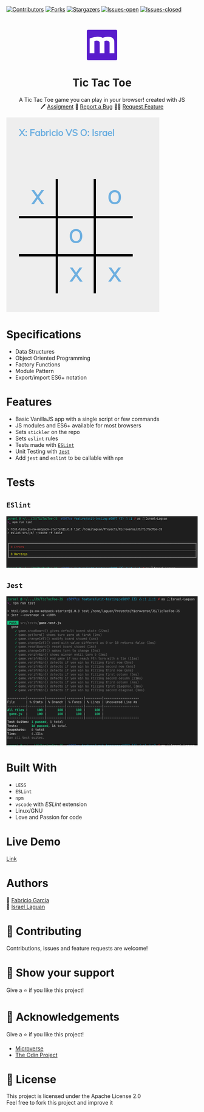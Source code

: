 <!-- PROJECT SHIELDS -->
<!--
*** "reference style" links are used for readability.
*** Reference links are enclosed in brackets [ ] instead of parentheses ( ).
*** See the bottom of this document for the declaration of the reference variables
*** for contributors-url, forks-url, etc. This is an optional, concise syntax you may use.
*** https://www.markdownguide.org/basic-syntax/#reference-style-links
-->

[![Contributors][contributors-shield]][contributors-url]
[![Forks][forks-shield]][forks-url]
[![Stargazers][stars-shield]][stars-url]
[![Issues-open][issues-open-shield]][issues-open-url]
[![Issues-closed][issues-closed-shield]][issues-closed-url]

<!-- PROJECT LOGO -->
<br />
<p align="center">
  <a href="https://www.microverse.org/">
    <img src="doc/microverse.png" alt="Logo" width="80" height="80">
  </a>

  <h1 align="center">
	Tic Tac Toe
  </h1>

  <p align="center">
    A Tic Tac Toe game you can play in your browser! created with JS
    <br />
	  🖊️
    <a href="https://www.theodinproject.com/courses/javascript/lessons/tic-tac-toe-javascript">Assigment</a>
    🐞
    <a href="https://github.com/Israel-Laguan/TicTacToe-JS/issues">Report a Bug</a>
    🙋‍♂️
    <a href="https://github.com/Israel-Laguan/TicTacToe-JS/issues">Request Feature</a>
  </p>
</p>

![game](doc/game.png)

# Specifications

- Data Structures
- Object Oriented Programming
- Factory Functions
- Module Pattern
- Export/import ES6+ notation

# Features

- Basic VanillaJS app with a single script or few commands
- JS modules and ES6+ available for most browsers
- Sets `stickler` on the repo
- Sets `eslint` rules
- Tests made with [`ESLint`](https://eslint.org/)
- Unit Testing with [`Jest`](https://jestjs.io/)
- Add `jest` and `eslint` to be callable with `npm`

# Tests

## `ESlint`

![ESlint](doc/linter.png)

## `Jest`

![Jest](doc/jest.png)

# Built With

- `LESS`
- `ESLint`
- `npm`
- `vscode` with _ESLint_ extension
- Linux/GNU
- Love and Passion for code

# Live Demo

[Link](https://raw.githack.com/Israel-Laguan/TicTacToe-JS/685a73692cfe12b597d806636ed956cad2393b63/index.html)

# Authors

👨 [Fabricio Garcia](https://github.com/fabricio-garcia)\
👨 [Israel Laguan](https://github.com/Israel-Laguan)

# 🤝 Contributing

Contributions, issues and feature requests are welcome!

# 🤗 Show your support

Give a ⭐️ if you like this project!

# 🏅 Acknowledgements

Give a ⭐️ if you like this project!

- [Microverse](https://www.microverse.org/)
- [The Odin Project](https://www.theodinproject.com/)

# 📝 License

This project is licensed under the Apache License 2.0\
Feel free to fork this project and improve it

<!-- MARKDOWN LINKS & IMAGES -->
<!-- https://www.markdownguide.org/basic-syntax/#reference-style-links -->

[contributors-shield]: https://img.shields.io/github/contributors/Israel-Laguan/TicTacToe-JS?style=plastic
[contributors-url]: https://github.com/Israel-Laguan/TicTacToe-JS/graphs/contributors
[forks-shield]: https://img.shields.io/github/forks/Israel-Laguan/TicTacToe-JS?style=plastic
[forks-url]: https://github.com/Israel-Laguan/TicTacToe-JS/network/members
[stars-shield]: https://img.shields.io/github/stars/Israel-Laguan/TicTacToe-JS?style=plastic
[stars-url]: https://github.com/Israel-Laguan/TicTacToe-JS/stargazers
[issues-open-shield]: https://img.shields.io/github/issues/Israel-Laguan/TicTacToe-JS?style=plastic
[issues-closed-url]: https://github.com/Israel-Laguan/TicTacToe-JS/issues
[issues-closed-shield]: https://img.shields.io/github/issues-closed/Israel-Laguan/TicTacToe-JS?style=plastic
[issues-open-url]: https://github.com/Israel-Laguan/TicTacToe-JS/issues
